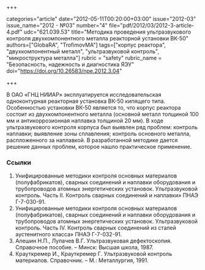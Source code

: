 +++

categories="article"
date="2012-05-11T00:20:00+03:00"
issue="2012-03"
issue_name="2012 - №03"
number="4"
file="pdf/2012/03/2012-3-article-4.pdf"
udc="621.039.53"
title="Методика проведения ультразвукового контроля двухкомпонентного металла реакторной установки ВК-50"
authors=["GlobaRA", "TrofimovMA"]
tags=["корпус реактора", "двухкомпонентный металл", "ультразвуковой контроль", "микроструктура металла"]
rubric = "safety"
rubric_name = "Безопасность, надежность и диагностика ЯЭУ"
doi="https://doi.org/10.26583/npe.2012.3.04"

+++

В ОАО «ГНЦ НИИАР» эксплуатируется исследовательская одноконтурная реакторная установка ВК-50 кипящего типа. Особенностью установки ВК-50 является то, что корпус реактора состоит из двухкомпонентного металла (основной металл толщиной 100 мм и антикоррозионная наплавка толщиной 20 мм). В ходе ультразвукового контроля корпуса был выявлен ряд проблем: контроль наплавки; выявление зоны сплавления; контроль основного металла, распложенного за наплавкой. В разработанной методике дается решение данных проблем, которое нашло практическое применение.

### Ссылки

1. Унифицированные методики контроля основных материалов (полуфабрикатов), сварных соединений и наплавки оборудования и трубопроводов атомных энергетических установок. Ультразвуковой контроль. Часть II. Контроль сварных соединений и наплавки» ПНАЭ Г-7-030-91. 
2. Унифицированные методики контроля основных материалов (полуфабрикатов), сварных соединений и наплавки оборудования и трубопроводов атомных энергетических установок. Ультразвуковой контроль. Часть IV. Контроль сварных соединений из сталей аустенитного класса» ПНАЭ Г-7-032-91. 
3. Алешин Н.П., Лупачев В.Г. Ультразвуковая дефектоскопия. Справочное пособие. – Минск: Высшая школа, 1987. 
4. Крауткремер И., Крауткремер Г. Ультразвуковой контроль материалов. Справочник. – М.: Металлургия, 1991.